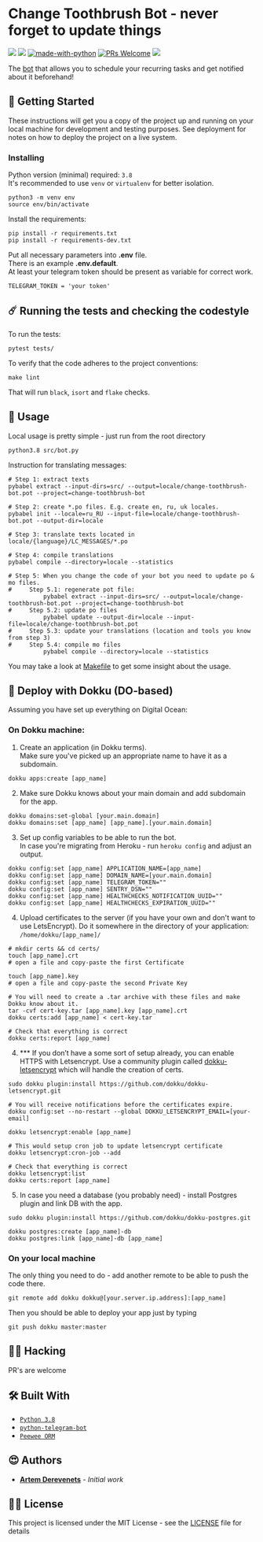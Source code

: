 # Change Toothbrush Bot - never forget to update things

![](https://github.com/DerevenetsArtyom/change-toothbrush-bot/actions/workflows/main.yml/badge.svg) 
![](https://healthchecks.io/badge/29fd6378-c023-4725-bb81-7cbf68/xF8_DiYV-2.svg)
[![made-with-python](https://img.shields.io/badge/Made%20with-Python-1f425f.svg)](https://www.python.org/) 
[![PRs Welcome](https://img.shields.io/badge/PRs-welcome-brightgreen.svg?style=flat-square)](http://makeapullrequest.com) 
![](https://img.shields.io/github/license/DerevenetsArtyom/change-toothbrush-bot)

The [bot](https://t.me/change_toothbrush_bot) that allows you to schedule your recurring tasks and get notified about it beforehand!

## 🔮 Getting Started

These instructions will get you a copy of the project up and running on your local machine for development and testing purposes. See deployment for notes on how to deploy the project on a live system.


### Installing

Python version (minimal) required: `3.8`   
It's recommended to use `venv` or `virtualenv` for better isolation.  

```
python3 -m venv env
source env/bin/activate
```

Install the requirements:  
```
pip install -r requirements.txt
pip install -r requirements-dev.txt
```


Put all necessary parameters into **.env** file.  
There is an example **.env.default**.  
At least your telegram token should be present as variable for correct work.

```
TELEGRAM_TOKEN = 'your token'
```

## ☄️ Running the tests and checking the codestyle

To run the tests:
```
pytest tests/
```

To verify that the code adheres to the project conventions:
```
make lint
```
That will run `black`, `isort` and `flake` checks.

## 🤖 Usage

Local usage is pretty simple - just run from the root directory
```
python3.8 src/bot.py
```

Instruction for translating messages:
```
# Step 1: extract texts
pybabel extract --input-dirs=src/ --output=locale/change-toothbrush-bot.pot --project=change-toothbrush-bot
 
# Step 2: create *.po files. E.g. create en, ru, uk locales.
pybabel init --locale=ru_RU --input-file=locale/change-toothbrush-bot.pot --output-dir=locale 
 
# Step 3: translate texts located in locale/{language}/LC_MESSAGES/*.po
 
# Step 4: compile translations
pybabel compile --directory=locale --statistics
 
# Step 5: When you change the code of your bot you need to update po & mo files.
#     Step 5.1: regenerate pot file:
          pybabel extract --input-dirs=src/ --output=locale/change-toothbrush-bot.pot --project=change-toothbrush-bot
#     Step 5.2: update po files
          pybabel update --output-dir=locale --input-file=locale/change-toothbrush-bot.pot
#     Step 5.3: update your translations (location and tools you know from step 3)
#     Step 5.4: compile mo files
          pybabel compile --directory=locale --statistics
```

You may take a look at [Makefile](Makefile) to get some insight about the usage.

## 🚢 Deploy with Dokku (DO-based)

Assuming you have set up everything on Digital Ocean: 

### On Dokku machine:
1. Create an application (in Dokku terms).  
Make sure you've picked up an appropriate name to have it as a subdomain.
```
dokku apps:create [app_name]
```

2. Make sure Dokku knows about your main domain and add subdomain for the app. 
```
dokku domains:set-global [your.main.domain]
dokku domains:set [app_name] [app_name].[your.main.domain]
```

3. Set up config variables to be able to run the bot.  
In case you're migrating from Heroku - run `heroku config` and adjust an output.

```
dokku config:set [app_name] APPLICATION_NAME=[app_name]
dokku config:set [app_name] DOMAIN_NAME=[your.main.domain]
dokku config:set [app_name] TELEGRAM_TOKEN=""
dokku config:set [app_name] SENTRY_DSN=""
dokku config:set [app_name] HEALTHCHECKS_NOTIFICATION_UUID=""
dokku config:set [app_name] HEALTHCHECKS_EXPIRATION_UUID=""
```

4. Upload certificates to the server (if you have your own and don't want to use LetsEncrypt). Do it somewhere in the directory of your application: `/home/dokku/[app_name]/`

```
# mkdir certs && cd certs/
touch [app_name].crt
# open a file and copy-paste the first Certificate

touch [app_name].key
# open a file and copy-paste the second Private Key

# You will need to create a .tar archive with these files and make Dokku know about it. 
tar -cvf cert-key.tar [app_name].key [app_name].crt
dokku certs:add [app_name] < cert-key.tar

# Check that everything is correct
dokku certs:report [app_name]
```

4. \*** If you don’t have a some sort of setup already, you can enable HTTPS with Letsencrypt.
Use a community plugin called [dokku-letsencrypt](https://github.com/dokku/dokku-letsencrypt) which will handle the creation of certs.
```
sudo dokku plugin:install https://github.com/dokku/dokku-letsencrypt.git

# You will receive notifications before the certificates expire.
dokku config:set --no-restart --global DOKKU_LETSENCRYPT_EMAIL=[your-email]

dokku letsencrypt:enable [app_name]

# This would setup cron job to update letsencrypt certificate
dokku letsencrypt:cron-job --add

# Check that everything is correct
dokku letsencrypt:list
dokku certs:report [app_name]
```

5. In case you need a database (you probably need) - install Postgres plugin and link DB with the app. 
```
sudo dokku plugin:install https://github.com/dokku/dokku-postgres.git

dokku postgres:create [app_name]-db
dokku postgres:link [app_name]-db [app_name]
```

### On your local machine

The only thing you need to do - add another remote to be able to push the code there.

```
git remote add dokku dokku@[your.server.ip.address]:[app_name]
```
Then you should be able to deploy your app just by typing
```
git push dokku master:master
```

## 🙋‍♂️ Hacking

PR's are welcome

## 🛠 Built With

* [`Python 3.8`](https://www.python.org/)
* [`python-telegram-bot`](https://python-telegram-bot.org/)
* [`Peewee ORM`](http://docs.peewee-orm.com/)

## 😍 Authors

* **[Artem Derevenets](https://github.com/DerevenetsArtyom)** - *Initial work*

## 👩‍💼 License

This project is licensed under the MIT License - see the [LICENSE](LICENSE) file for details
